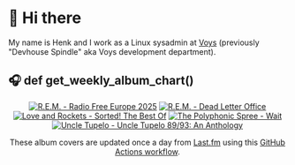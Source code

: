 # 👋 Hi there

My name is Henk and I work as a Linux sysadmin at <a href="https://www.voys.co/about/">Voys</a> (previously "Devhouse Spindle" aka Voys development department).

## 🎧 def get_weekly_album_chart()
<!-- lastfm -->
<p align="center"><a href="https://www.last.fm/music/R.E.M./Radio+Free+Europe+2025"><img src="https://lastfm.freetls.fastly.net/i/u/64s/dbaf12bb19236da91809ff9b3a8925c8.png" title="R.E.M. - Radio Free Europe 2025"></a> <a href="https://www.last.fm/music/R.E.M./Dead+Letter+Office"><img src="https://lastfm.freetls.fastly.net/i/u/64s/1e273044928f99b4f173ce65af73a507.png" title="R.E.M. - Dead Letter Office"></a> <a href="https://www.last.fm/music/Love+and+Rockets/Sorted!+The+Best+Of"><img src="https://lastfm.freetls.fastly.net/i/u/64s/65e76f80676499bf2488d69171ab46bd.png" title="Love and Rockets - Sorted! The Best Of"></a> <a href="https://www.last.fm/music/The+Polyphonic+Spree/Wait"><img src="https://lastfm.freetls.fastly.net/i/u/64s/4d0b0ca26d9c46bab9b83dcc6d8bf5df.jpg" title="The Polyphonic Spree - Wait"></a> <a href="https://www.last.fm/music/Uncle+Tupelo/Uncle+Tupelo+89%2F93:+An+Anthology"><img src="https://lastfm.freetls.fastly.net/i/u/64s/63589c7c462ef22f4f93f05d2ee8fc5b.jpg" title="Uncle Tupelo - Uncle Tupelo 89/93: An Anthology"></a> </p>

<p align="center">These album covers are updated once a day from <a href="https://www.last.fm/user/hbokh">Last.fm</a> using this <a href="https://github.com/marketplace/actions/lastfm-to-markdown">GitHub Actions workflow</a>.</p>

